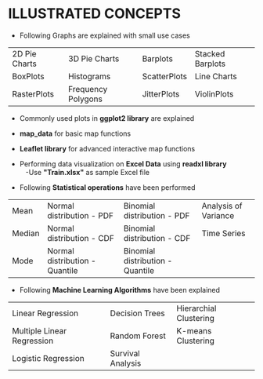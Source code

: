 
# ILLUSTRATED CONCEPTS
* Following Graphs are explained with small use cases<br>
<table border="0">
  <tr>
    <td> 2D Pie Charts </td>
    <td> 3D Pie Charts </td>
    <td> Barplots </td>
    <td> Stacked Barplots </td>
  </tr>
  <tr>
    <td> BoxPlots </td>
    <td> Histograms </td>
    <td> ScatterPlots </td>
    <td> Line Charts </td>
  </tr>
  <tr>
    <td> RasterPlots </td>
    <td> Frequency Polygons </td>
    <td> JitterPlots </td>
    <td> ViolinPlots </td>
  </tr>
</table>
  
* Commonly used plots in <b>ggplot2 library</b> are explained<br>

* <b>map_data</b> for basic map functions<br>

* <b>Leaflet library</b> for advanced interactive map functions<br>

* Performing data visualization on <b>Excel Data</b> using <b>readxl library</b><br>
&nbsp;&nbsp;&nbsp;-Use <b>"Train.xlsx"</b> as sample Excel file<br>

* Following <b>Statistical operations</b> have been performed<br>
<table border="0">
  <tr>
    <td> Mean </td>
    <td> Normal distribution - PDF </td>
    <td> Binomial distribution - PDF </td>
    <td> Analysis of Variance </td>
  </tr>
  <tr>
    <td> Median </td>
    <td> Normal distribution - CDF </td>
    <td> Binomial distribution - CDF </td>
    <td> Time Series </td>
  </tr>
  <tr>
    <td> Mode </td>
    <td> Normal distribution - Quantile </td>
    <td> Binomial distribution - Quantile </td>
  </tr>
</table>

* Following <b>Machine Learning Algorithms</b> have been explained<br>
<table border="0">
  <tr>
    <td> Linear Regression </td>
    <td> Decision Trees </td>
    <td> Hierarchial Clustering </td>
  </tr>
  <tr>
    <td> Multiple Linear Regression </td>
    <td> Random Forest </td>
    <td> K-means Clustering </td>
  </tr>
  <tr>
    <td> Logistic Regression </td>
    <td> Survival Analysis </td>
  </tr>
</table>
